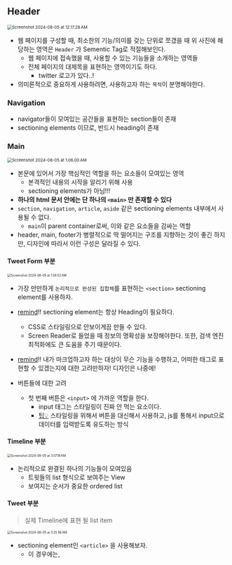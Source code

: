 ## Header

<img src="https://raw.githubusercontent.com/joonamin/UpicImageRepo/master/uPic/Screenshot%202024-08-05%20at%2012.17.28%E2%80%AFAM.png" alt="Screenshot 2024-08-05 at 12.17.28 AM" style="zoom:67%;" />





* 웹 페이지를 구성할 때, 최소한의 기능/의미를 갖는 단위로 쪼갰을 때 위 사진에 해당하는 영역은 `Header` 가 Sementic Tag로 적절해보인다.
  * 웹 페이지에 접속했을 때, 사용할 수 있는 기능들을 소개하는 영역들
  * 전체 페이지의 대제목을 표현하는 영역이기도 하다.
    * twitter 로고가 있다..!
* 의미론적으로 중요하게 사용하려면, 사용하고자 하는 `목적`이 분명해야한다.



### Navigation

* navigator들이 모여있는 공간들을 표현하는 section들이 존재
* sectioning elements 이므로, 반드시 heading이 존재





### Main

<img src="https://raw.githubusercontent.com/joonamin/UpicImageRepo/master/uPic/Screenshot%202024-08-05%20at%201.06.00%E2%80%AFAM.png" alt="Screenshot 2024-08-05 at 1.06.00 AM" style="zoom:67%;" />



* 본문에 있어서 가장 핵심적인 역할을 하는 요소들이 모여있는 영역
  * 본격적인 내용의 시작을 알리기 위해 사용
  * sectioning elements가 아님!!!
* **하나의 html 문서 안에는 단 하나의 `<main>` 만 존재할 수 있다**
* `section`, `navigation`, `article`, `aside` 같은 sectioning elements 내부에서 사용될 수 없다.
  * `main`이 parent container로써, 이와 같은 요소들을 감싸는 역할
* header, main, footer가 병렬적으로 딱 떨어지는 구조를 지향하는 것이 좋긴 하지만, 디자인에 따라서 이런 구성은 달라질 수 있다.





#### Tweet Form 부분

<img src="https://raw.githubusercontent.com/joonamin/UpicImageRepo/master/uPic/Screenshot%202024-08-05%20at%201.08.52%E2%80%AFAM.png" alt="Screenshot 2024-08-05 at 1.08.52 AM" style="zoom:50%;" />

* 가장 만만하게 `논리적으로 완성된 집합체`를 표현하는 `<section>` sectioning element를 사용하자. 
* <u>remind</u>!! sectioning element는 항상 Heading이 필요하다.
  * CSS로 스타일링으로 안보이게끔 만들 수 있다.
  * Screen Reader로 들었을 때 정보의 명확성을 보장해야한다. 또한, 검색 엔진 최적화에도 큰 도움을 주기 때문이다.

* <u>remind</u>!! 내가 마크업하고자 하는 대상이 무슨 기능을 수행하고, 어떠한 태그로 표현할 수 있겠는지에 대한 고려만하자! 디자인은 나중에!



* 버튼들에 대한 고려
  * 첫 번째 버튼은 `<input>` 에 가까운 역할을 한다. 
    * input 태그는 스타일링이 진짜 안 먹는 요소이다.
    * <u>팁💡</u> 스타일링을 위해서 버튼을 대신해서 사용하고, js를 통해서 input으로 데이터를 입력받도록 유도하는 방식





#### Timeline 부분

<img src="https://raw.githubusercontent.com/joonamin/UpicImageRepo/master/uPic/Screenshot%202024-08-05%20at%203.07.18%E2%80%AFAM.png" alt="Screenshot 2024-08-05 at 3.07.18 AM" style="zoom:50%;" />

* 논리적으로 완결된 하나의 기능들이 모여있음
  * 트윗들의 list 형식으로 보여주는 View
  * 보여지는 순서가 중요한 ordered list



#### Tweet 부분

> 실제 Timeline에 표현 될 list item

<img src="https://raw.githubusercontent.com/joonamin/UpicImageRepo/master/uPic/Screenshot%202024-08-05%20at%203.25.56%E2%80%AFAM.png" alt="Screenshot 2024-08-05 at 3.25.56 AM" style="zoom:50%;" />

* sectioning element인 `<article>` 을 사용해보자.
  * 이 경우에는, 
